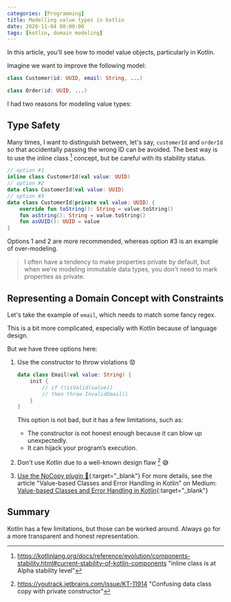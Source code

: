 ```yaml
---
categories: [Programming]
title: Modelling value types in kotlin
date: 2020-11-04 00:00:00
tags: [kotlin, domain modeling]
---
```


In this article, you'll see how to model value objects, particularly in Kotlin.

Imagine we want to improve the following model:

```kotlin
class Customer(id: UUID, email: String, ...)

class Order(id: UUID, ...)
```

I had two reasons for modeling value types:

## Type Safety

Many times, I want to distinguish between, let's say, `customerId` and `orderId` so that accidentally passing the wrong ID can be avoided. The best way is to use the inline class [^2] concept, but be careful with its stability status.

```kotlin
// option #1
inline class CustomerId(val value: UUID)
// option #2
data class CustomerId(val value: UUID)
// option #3
data class CustomerId(private val value: UUID) {
    override fun toString(): String = value.toString()
    fun asString(): String = value.toString()
    fun asUUID(): UUID = value
}
```

Options 1 and 2 are more recommended, whereas option #3 is an example of over-modeling.

> I often have a tendency to make properties private by default, but when we're modeling immutable data types,
> you don't need to mark properties as private.

## Representing a Domain Concept with Constraints

Let's take the example of `email`, which needs to match some fancy regex.

This is a bit more complicated, especially with Kotlin because of language design.

But we have three options here:

1. Use the constructor to throw violations 😟

   ```kotlin
   data class Email(val value: String) {
       init {
           // if (!isValid(value))
           // then throw InvalidEmail()
       }
   }
   ```

   This option is not bad, but it has a few limitations, such as:

   - The constructor is not honest enough because it can blow up unexpectedly.
   - It can hijack your program’s execution.

2. Don't use Kotlin due to a well-known design flaw [^3] 😅
3. [Use the NoCopy plugin 🎯](https://github.com/AhmedMourad0/no-copy#nocopy-compiler-plugin----){:target="_blank"}
   For more details, see the article "Value-based Classes and Error Handling in Kotlin" on Medium: [Value-based Classes and Error Handling in Kotlin](https://medium.com/swlh/value-based-classes-and-error-handling-in-kotlin-3f14727c0565){:target="_blank"}

## Summary

Kotlin has a few limitations, but those can be worked around. Always go for a more transparent and honest representation.

[^1]: <https://martinfowler.com/bliki/ValueObject.html> "Value object"
[^2]: <https://kotlinlang.org/docs/reference/evolution/components-stability.html#current-stability-of-kotlin-components> "inline class is at Alpha stability level"
[^3]: <https://youtrack.jetbrains.com/issue/KT-11914> "Confusing data class copy with private constructor"
